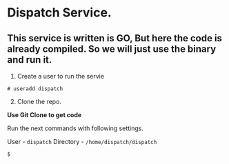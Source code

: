 # Dispatch Service.

## This service is written is GO, But here the code is already compiled. So we will just use the binary and run it.

1. Create a user to run the servie 

```
# useradd dispatch
```

2. Clone the repo.

**Use Git Clone to get code**

Run the next commands with following settings.

User - `dispatch`
Directory - `/home/dispatch/dispatch`

```
$ 
```